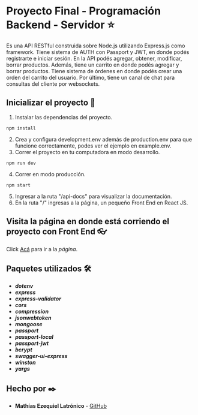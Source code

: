 #  Proyecto Final - Programación Backend - Servidor ⭐
Es una API RESTful construida sobre Node.js utilizando Express.js como framework. Tiene sistema de AUTH con Passport y JWT, en donde podés registrarte e iniciar sesión. En la API podés agregar, obtener, modificar, borrar productos. Además, tiene un carrito en donde podés agregar y borrar productos. Tiene sistema de órdenes en donde podés crear una orden del carrito del usuario. Por último, tiene un canal de chat para consultas del cliente por websockets.

## Inicializar el proyecto 🎉
1. Instalar las dependencias del proyecto.
```
npm install
```
2. Crea y configura development.env además de production.env para que funcione correctamente, podes ver el ejemplo en example.env.
3. Correr el proyecto en tu computadora en modo desarrollo.
```
npm run dev
```
4. Correr en modo producción.
```
npm start
```
5. Ingresar a la ruta "/api-docs" para visualizar la documentación.
6. En la ruta "/" ingresas a la página, un pequeño Front End en React JS.

## Visita la página en donde está corriendo el proyecto con Front End 👓
Click [Acá](https://xshop.netlify.app/) para ir a la _página_.

## Paquetes utilizados 🛠️
- **_dotenv_**
- **_express_**
- **_express-validator_**
- **_cors_**
- **_compression_**
- **_jsonwebtoken_**
- **_mongoose_**
- **_passport_**
- **_passport-local_**
- **_passport-jwt_**
- **_bcrypt_**
- **_swagger-ui-express_**
- **_winston_**
- **_yargs_**

## Hecho por ✒️
- **Mathías Ezequiel Latrónico** - [GitHub](https://github.com/mathiezelat)


